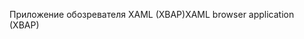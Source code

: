 <span data-ttu-id="cd1a5-101">Приложение обозревателя XAML (XBAP)</span><span class="sxs-lookup"><span data-stu-id="cd1a5-101">XAML browser application (XBAP)</span></span>